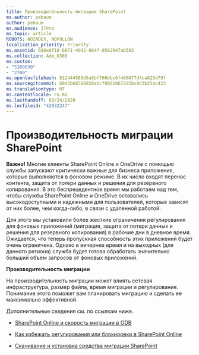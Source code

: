 ```yaml
---
title: Производительность миграции SharePoint
ms.author: pebaum
author: pebaum
ms.audience: ITPro
ms.topic: article
ROBOTS: NOINDEX, NOFOLLOW
localization_priority: Priority
ms.assetid: 686e8f18-b871-4dd2-864f-8562947ab583
ms.collection: Adm_O365
ms.custom:
- "5300030"
- "2700"
ms.openlocfilehash: 812444589d5a5bf766bbc6f466077d4ca829d79f
ms.sourcegitcommit: b0d5b68366028abcf08610672d5bc9d3b25ac433
ms.translationtype: HT
ms.contentlocale: ru-RU
ms.lasthandoff: 03/24/2020
ms.locfileid: "42932247"
---
```

# <a name="sharepoint-migration-performance"></a>Производительность миграции SharePoint

**Важно!** Многие клиенты SharePoint Online и OneDrive с помощью службы запускают критически важные для бизнеса приложения, которые выполняются в фоновом режиме. В их число входят перенос контента, защита от потери данных и решения для резервного копирования. В это беспрецедентное время мы работаем над тем, чтобы службы SharePoint Online и OneDrive оставались высокодоступными и надежными для пользователей, которые зависят от них более, чем когда-либо, в связи с удаленной работой.

Для этого мы установили более жесткие ограничения регулирования для фоновых приложений (миграция, защита от потери данных и решения для резервного копирования) в рабочие дни в дневное время. Ожидается, что теперь пропускная способность этих приложений будет очень ограничена. Однако в вечернее время и на выходных (для данного региона) служба будет готова обработать значительно больший объем запросов от фоновых приложений.

**Производительность миграции**

На производительность миграции может влиять сетевая инфраструктура, размер файла, время миграции и регулирование. Понимание этого поможет вам планировать миграцию и сделать ее максимально эффективной.

Дополнительные сведения см. по ссылкам ниже.

- [SharePoint Online и скорость миграции в ODB](https://docs.microsoft.com/sharepointmigration/sharepoint-online-and-onedrive-migration-speed)

- [Как избежать регулирования или блокировки в SharePoint Online](https://docs.microsoft.com/sharepoint/dev/general-development/how-to-avoid-getting-throttled-or-blocked-in-sharepoint-online)

- [Скачивание и установка средства миграции SharePoint](https://docs.microsoft.com/sharepointmigration/introducing-the-sharepoint-migration-tool)
